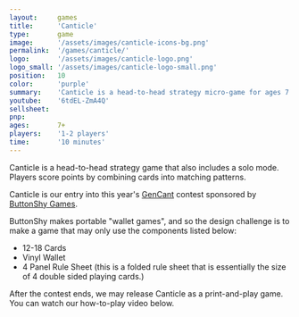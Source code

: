 ```yaml
---
layout:     games
title:      'Canticle'
type:       game
image:      '/assets/images/canticle-icons-bg.png'
permalink:  '/games/canticle/'
logo:       '/assets/images/canticle-logo.png'
logo_small: '/assets/images/canticle-logo-small.png'
position:   10
color:      'purple'
summary:    'Canticle is a head-to-head strategy micro-game for ages 7 and up.'
youtube:    '6tdEL-ZmA4Q'
sellsheet:
pnp:
ages:       7+
players:    '1-2 players'
time:       '10 minutes'
---
```


Canticle is a head-to-head strategy game that also includes a solo mode. Players score points by combining cards into matching patterns.

Canticle is our entry into this year's <a href="http://www.gencant.com/contest-2018/">GenCant</a> contest sponsored by <a href="https://buttonshygames.com/">ButtonShy Games</a>.

ButtonShy makes portable "wallet games", and so the design challenge is to make a game that may only use the components listed below:

- 12-18 Cards
- Vinyl Wallet
- 4 Panel Rule Sheet (this is a folded rule sheet that is essentially the size of 4 double sided playing cards.)

After the contest ends, we may release Canticle as a print-and-play game. You can watch our how-to-play video below.
